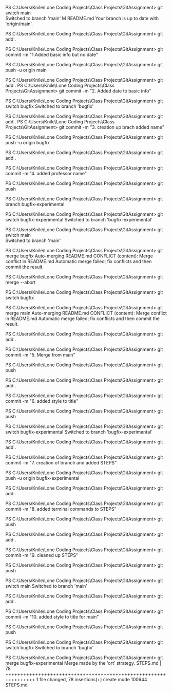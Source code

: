 PS C:\Users\Knile\Lone Coding Projects\Class Projects\GitAssignment> git switch main  
Switched to branch 'main'
M       README.md
Your branch is up to date with 'origin/main'.

PS C:\Users\Knile\Lone Coding Projects\Class Projects\GitAssignment> git add .

PS C:\Users\Knile\Lone Coding Projects\Class Projects\GitAssignment> git commit -m "1.Added basic info but no date"

PS C:\Users\Knile\Lone Coding Projects\Class Projects\GitAssignment> git push -u origin main

PS C:\Users\Knile\Lone Coding Projects\Class Projects\GitAssignment> git add .
PS C:\Users\Knile\Lone Coding Projects\Class Projects\GitAssignment> git commit -m "2. Added date to basic info"    

PS C:\Users\Knile\Lone Coding Projects\Class Projects\GitAssignment> git switch bugfix
Switched to branch 'bugfix'

PS C:\Users\Knile\Lone Coding Projects\Class Projects\GitAssignment> git add .
PS C:\Users\Knile\Lone Coding Projects\Class Projects\GitAssignment> git commit -m "3. creation up brach added name"

PS C:\Users\Knile\Lone Coding Projects\Class Projects\GitAssignment> git push -u origin bugfix

PS C:\Users\Knile\Lone Coding Projects\Class Projects\GitAssignment> git add .

PS C:\Users\Knile\Lone Coding Projects\Class Projects\GitAssignment> git commit -m "4. added professor name"         

PS C:\Users\Knile\Lone Coding Projects\Class Projects\GitAssignment> git push                                       

PS C:\Users\Knile\Lone Coding Projects\Class Projects\GitAssignment> git branch bugfix-experimental

PS C:\Users\Knile\Lone Coding Projects\Class Projects\GitAssignment> git switch bugfix-experimental
Switched to branch 'bugfix-experimental'

PS C:\Users\Knile\Lone Coding Projects\Class Projects\GitAssignment> git switch main               
Switched to branch 'main'

PS C:\Users\Knile\Lone Coding Projects\Class Projects\GitAssignment> git merge bugfix
Auto-merging README.md
CONFLICT (content): Merge conflict in README.md
Automatic merge failed; fix conflicts and then commit the result.

PS C:\Users\Knile\Lone Coding Projects\Class Projects\GitAssignment> git merge --abort

PS C:\Users\Knile\Lone Coding Projects\Class Projects\GitAssignment> git switch bugfix

PS C:\Users\Knile\Lone Coding Projects\Class Projects\GitAssignment> git merge main
Auto-merging README.md
CONFLICT (content): Merge conflict in README.md
Automatic merge failed; fix conflicts and then commit the result.

PS C:\Users\Knile\Lone Coding Projects\Class Projects\GitAssignment> git add .

PS C:\Users\Knile\Lone Coding Projects\Class Projects\GitAssignment> git commit -m "5. Merge from main"

PS C:\Users\Knile\Lone Coding Projects\Class Projects\GitAssignment> git push      

PS C:\Users\Knile\Lone Coding Projects\Class Projects\GitAssignment> git add .

PS C:\Users\Knile\Lone Coding Projects\Class Projects\GitAssignment> git commit -m "6. added style to title"

PS C:\Users\Knile\Lone Coding Projects\Class Projects\GitAssignment> git push

PS C:\Users\Knile\Lone Coding Projects\Class Projects\GitAssignment> git switch bugfix-experimental
Switched to branch 'bugfix-experimental'

PS C:\Users\Knile\Lone Coding Projects\Class Projects\GitAssignment> git add .

PS C:\Users\Knile\Lone Coding Projects\Class Projects\GitAssignment> git commit -m "7. creation of branch and added STEPS"

PS C:\Users\Knile\Lone Coding Projects\Class Projects\GitAssignment> git push -u origin bugfix-experimental

PS C:\Users\Knile\Lone Coding Projects\Class Projects\GitAssignment> git add . 

PS C:\Users\Knile\Lone Coding Projects\Class Projects\GitAssignment> git commit -m "8. added terminal commands to STEPS"    

PS C:\Users\Knile\Lone Coding Projects\Class Projects\GitAssignment> git push   

PS C:\Users\Knile\Lone Coding Projects\Class Projects\GitAssignment> git add .

PS C:\Users\Knile\Lone Coding Projects\Class Projects\GitAssignment> git commit -m "9. cleaned up STEPS"                

PS C:\Users\Knile\Lone Coding Projects\Class Projects\GitAssignment> git push 

PS C:\Users\Knile\Lone Coding Projects\Class Projects\GitAssignment> git switch main
Switched to branch 'main'

PS C:\Users\Knile\Lone Coding Projects\Class Projects\GitAssignment> git add .

PS C:\Users\Knile\Lone Coding Projects\Class Projects\GitAssignment> git commit -m "10. added style to title for main" 

PS C:\Users\Knile\Lone Coding Projects\Class Projects\GitAssignment> git push       

PS C:\Users\Knile\Lone Coding Projects\Class Projects\GitAssignment> git switch bugfix
Switched to branch 'bugfix'

PS C:\Users\Knile\Lone Coding Projects\Class Projects\GitAssignment> git merge bugfix-experimental
Merge made by the 'ort' strategy.
 STEPS.md | 78 ++++++++++++++++++++++++++++++++++++++++++++++++++++++++++++++++
 1 file changed, 78 insertions(+)
 create mode 100644 STEPS.md
 

